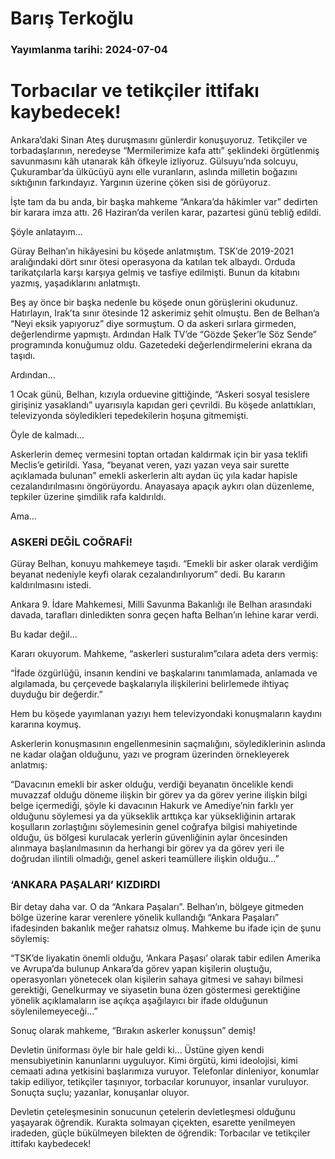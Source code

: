 # Barış Terkoğlu

### Yayımlanma tarihi: 2024-07-04

# Torbacılar ve tetikçiler ittifakı kaybedecek!

Ankara’daki Sinan Ateş duruşmasını günlerdir konuşuyoruz. Tetikçiler ve torbadaşlarının, neredeyse “Mermilerimize kafa attı” şeklindeki örgütlenmiş savunmasını kâh utanarak kâh öfkeyle izliyoruz. Gülsuyu’nda solcuyu, Çukurambar’da ülkücüyü aynı elle vuranların, aslında milletin boğazını sıktığının farkındayız. Yargının üzerine çöken sisi de görüyoruz.

İşte tam da bu anda, bir başka mahkeme “Ankara’da hâkimler var” dedirten bir karara imza attı. 26 Haziran’da verilen karar, pazartesi günü tebliğ edildi.

Şöyle anlatayım...

Güray Belhan’ın hikâyesini bu köşede anlatmıştım. TSK’de 2019-2021 aralığındaki dört sınır ötesi operasyona da katılan tek albaydı. Orduda tarikatçılarla karşı karşıya gelmiş ve tasfiye edilmişti. Bunun da kitabını yazmış, yaşadıklarını anlatmıştı.

Beş ay önce bir başka nedenle bu köşede onun görüşlerini okudunuz. Hatırlayın, Irak’ta sınır ötesinde 12 askerimiz şehit olmuştu. Ben de Belhan’a “Neyi eksik yapıyoruz” diye sormuştum. O da askeri sırlara girmeden, değerlendirme yapmıştı. Ardından Halk TV’de “Gözde Şeker’le Söz Sende” programında konuğumuz oldu. Gazetedeki değerlendirmelerini ekrana da taşıdı.

Ardından...

1 Ocak günü, Belhan, kızıyla orduevine gittiğinde, “Askeri sosyal tesislere girişiniz yasaklandı” uyarısıyla kapıdan geri çevrildi. Bu köşede anlattıkları, televizyonda söyledikleri tepedekilerin hoşuna gitmemişti.

Öyle de kalmadı...

Askerlerin demeç vermesini toptan ortadan kaldırmak için bir yasa teklifi Meclis’e getirildi. Yasa, “beyanat veren, yazı yazan veya sair surette açıklamada bulunan” emekli askerlerin altı aydan üç yıla kadar hapisle cezalandırılmasını öngörüyordu. Anayasaya apaçık aykırı olan düzenleme, tepkiler üzerine şimdilik rafa kaldırıldı.

Ama...


### ASKERİ DEĞİL COĞRAFİ!

Güray Belhan, konuyu mahkemeye taşıdı. “Emekli bir asker olarak verdiğim beyanat nedeniyle keyfi olarak cezalandırılıyorum” dedi. Bu kararın kaldırılmasını istedi.

Ankara 9. İdare Mahkemesi, Milli Savunma Bakanlığı ile Belhan arasındaki davada, tarafları dinledikten sonra geçen hafta Belhan’ın lehine karar verdi.

Bu kadar değil...

Kararı okuyorum. Mahkeme, “askerleri susturalım”cılara adeta ders vermiş:

“İfade özgürlüğü, insanın kendini ve başkalarını tanımlamada, anlamada ve algılamada, bu çerçevede başkalarıyla ilişkilerini belirlemede ihtiyaç duyduğu bir değerdir.”

Hem bu köşede yayımlanan yazıyı hem televizyondaki konuşmaların kaydını kararına koymuş.

Askerlerin konuşmasının engellenmesinin saçmalığını, söylediklerinin aslında ne kadar olağan olduğunu, yazı ve program üzerinden örnekleyerek anlatmış:

“Davacının emekli bir asker olduğu, verdiği beyanatın öncelikle kendi muvazzaf olduğu döneme ilişkin bir görev ya da görev yerine ilişkin bilgi belge içermediği, şöyle ki davacının Hakurk ve Amediye’nin farklı yer olduğunu söylemesi ya da yükseklik arttıkça kar yüksekliğinin artarak koşulların zorlaştığını söylemesinin genel coğrafya bilgisi mahiyetinde olduğu, üs bölgesi kurulacak yerlerin güvenliğinin aylar öncesinden alınmaya başlanılmasının da herhangi bir görev ya da görev yeri ile doğrudan ilintili olmadığı, genel askeri teamüllere ilişkin olduğu...”


### ‘ANKARA PAŞALARI’ KIZDIRDI

Bir detay daha var. O da “Ankara Paşaları”. Belhan’ın, bölgeye gitmeden bölge üzerine karar verenlere yönelik kullandığı “Ankara Paşaları” ifadesinden bakanlık meğer rahatsız olmuş. Mahkeme bu ifade için de şunu söylemiş:

“TSK’de liyakatin önemli olduğu, ‘Ankara Paşası’ olarak tabir edilen Amerika ve Avrupa’da bulunup Ankara’da görev yapan kişilerin oluştuğu, operasyonları yönetecek olan kişilerin sahaya gitmesi ve sahayı bilmesi gerektiği, Genelkurmay ve siyasetin buna özen göstermesi gerektiğine yönelik açıklamaların ise açıkça aşağılayıcı bir ifade olduğunun söylenilemeyeceği...”

Sonuç olarak mahkeme, “Bırakın askerler konuşsun” demiş!

Devletin üniforması öyle bir hale geldi ki... Üstüne giyen kendi mensubiyetinin kanunlarını uyguluyor. Kimi örgütü, kimi ideolojisi, kimi cemaati adına yetkisini başlarımıza vuruyor. Telefonlar dinleniyor, konumlar takip ediliyor, tetikçiler taşınıyor, torbacılar korunuyor, insanlar vuruluyor. Sonuçta suçlu; yazanlar, konuşanlar oluyor.

Devletin çeteleşmesinin sonucunun çetelerin devletleşmesi olduğunu yaşayarak öğrendik. Kurakta solmayan çiçekten, esarette yenilmeyen iradeden, güçle bükülmeyen bilekten de öğrendik: Torbacılar ve tetikçiler ittifakı kaybedecek!

